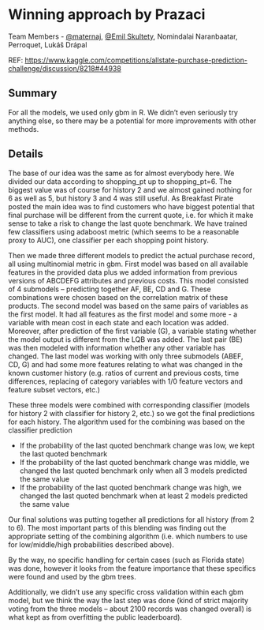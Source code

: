 # Winning approach by Prazaci

Team Members - [@maternaj](https://github.com/jirimaterna), [@Emil Skultety](https://github.com/skultemi), Nomindalai Naranbaatar, Perroquet, Lukáš Drápal

REF: https://www.kaggle.com/competitions/allstate-purchase-prediction-challenge/discussion/8218#44938

## Summary

For all the models, we used only gbm in R. We didn’t even seriously try anything else, so there may be a potential for more improvements with other methods.

## Details

The base of our idea was the same as for almost everybody here. We divided our data according to shopping_pt up to shopping_pt=6. The biggest value was of course for history 2 and we almost gained nothing for 6 as well as 5, but history 3 and 4 was still useful. As Breakfast Pirate posted the main idea was to find customers who have biggest potential that final purchase will be different from the current quote, i.e. for which it make sense to take a risk to change the last quote benchmark. We have trained few classifiers using adaboost metric (which seems to be a reasonable proxy to AUC), one classifier per each shopping point history.

Then we made three different models to predict the actual purchase record, all using multinomial metric in gbm.
First model was based on all available features in the provided data plus we added information from previous versions of ABCDEFG attributes and previous costs. This model consisted of 4 submodels – predicting together AF, BE, CD and G. These combinations were chosen based on the correlation matrix of these products. The second model was based on the same pairs of variables as the first model. It had all features as the first model and some more - a variable with mean cost in each state and each location was added. Moreover, after prediction of the first variable (G), a variable stating whether the model output is different from the LQB was added. The last pair (BE) was then modeled with information whether any other variable has changed. The last model was working with only three submodels (ABEF, CD, G) and had some more features relating to what was changed in the known customer history (e.g. ratios of current and previous costs, time differences, replacing of category variables with 1/0 feature vectors and feature subset vectors, etc.)

These three models were combined with corresponding classifier (models for history 2 with classifier for history 2, etc.) so we got the final predictions for each history. The algorithm used for the combining was based on the classifier prediction

- If the probability of the last quoted benchmark change was low, we kept the last quoted benchmark
- If the probability of the last quoted benchmark change was middle, we changed the last quoted benchmark only when all 3 models predicted the same value
- If the probability of the last quoted benchmark change was high, we changed the last quoted benchmark when at least 2 models predicted the same value

Our final solutions was putting together all predictions for all history (from 2 to 6). The most important parts of this blending was finding out the appropriate setting of the combining algorithm (i.e. which numbers to use for low/middle/high probabilities described above).

By the way, no specific handling for certain cases (such as Florida state) was done, however it looks from the feature importance that these specifics were found and used by the gbm trees.

Additionally, we didn’t use any specific cross validation within each gbm model, but we think the way the last step was done (kind of strict majority voting from the three models – about 2100 records was changed overall) is what kept as from overfitting the public leaderboard).

